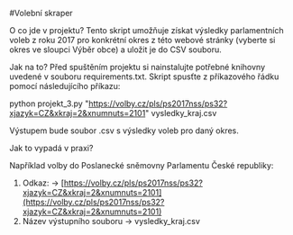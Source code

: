 #Volební skraper

O co jde v projektu?
Tento skript umožňuje získat výsledky parlamentních voleb z roku 2017 pro konkrétní okres z této webové stránky (vyberte si okres ve sloupci Výběr obce) a uložit je do CSV souboru.

Jak na to?
Před spuštěním projektu si nainstalujte potřebné knihovny uvedené v souboru requirements.txt. Skript spusťte z příkazového řádku pomocí následujícího příkazu:

python projekt_3.py "https://volby.cz/pls/ps2017nss/ps32?xjazyk=CZ&xkraj=2&xnumnuts=2101" vysledky_kraj.csv

Výstupem bude soubor .csv s výsledky voleb pro daný okres.

Jak to vypadá v praxi?

Například volby do Poslanecké sněmovny Parlamentu České republiky:
1. Odkaz: -> [https://volby.cz/pls/ps2017nss/ps32?xjazyk=CZ&xkraj=2&xnumnuts=2101](https://volby.cz/pls/ps2017nss/ps32?xjazyk=CZ&xkraj=2&xnumnuts=2101)
2. Název výstupního souboru -> vysledky_kraj.csv
